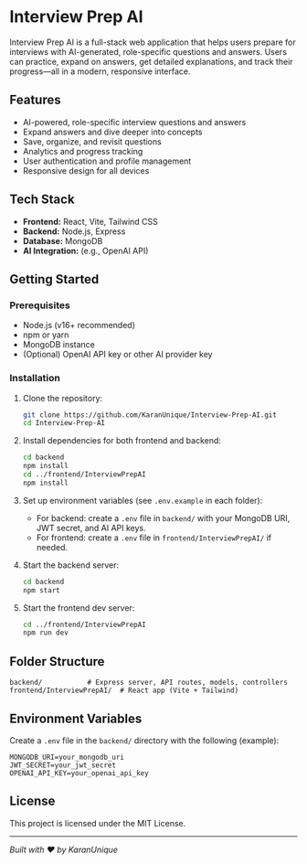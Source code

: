 # Interview Prep AI

Interview Prep AI is a full-stack web application that helps users prepare for interviews with AI-generated, role-specific questions and answers. Users can practice, expand on answers, get detailed explanations, and track their progress—all in a modern, responsive interface.

## Features
- AI-powered, role-specific interview questions and answers
- Expand answers and dive deeper into concepts
- Save, organize, and revisit questions
- Analytics and progress tracking
- User authentication and profile management
- Responsive design for all devices

## Tech Stack
- **Frontend:** React, Vite, Tailwind CSS
- **Backend:** Node.js, Express
- **Database:** MongoDB
- **AI Integration:** (e.g., OpenAI API)

## Getting Started

### Prerequisites
- Node.js (v16+ recommended)
- npm or yarn
- MongoDB instance
- (Optional) OpenAI API key or other AI provider key

### Installation
1. Clone the repository:
   ```sh
   git clone https://github.com/KaranUnique/Interview-Prep-AI.git
   cd Interview-Prep-AI
   ```
2. Install dependencies for both frontend and backend:
   ```sh
   cd backend
   npm install
   cd ../frontend/InterviewPrepAI
   npm install
   ```
3. Set up environment variables (see `.env.example` in each folder):
   - For backend: create a `.env` file in `backend/` with your MongoDB URI, JWT secret, and AI API keys.
   - For frontend: create a `.env` file in `frontend/InterviewPrepAI/` if needed.

4. Start the backend server:
   ```sh
   cd backend
   npm start
   ```
5. Start the frontend dev server:
   ```sh
   cd ../frontend/InterviewPrepAI
   npm run dev
   ```

## Folder Structure
```
backend/           # Express server, API routes, models, controllers
frontend/InterviewPrepAI/  # React app (Vite + Tailwind)
```

## Environment Variables
Create a `.env` file in the `backend/` directory with the following (example):
```
MONGODB_URI=your_mongodb_uri
JWT_SECRET=your_jwt_secret
OPENAI_API_KEY=your_openai_api_key
```

## License
This project is licensed under the MIT License.

---

*Built with ❤️ by KaranUnique*
